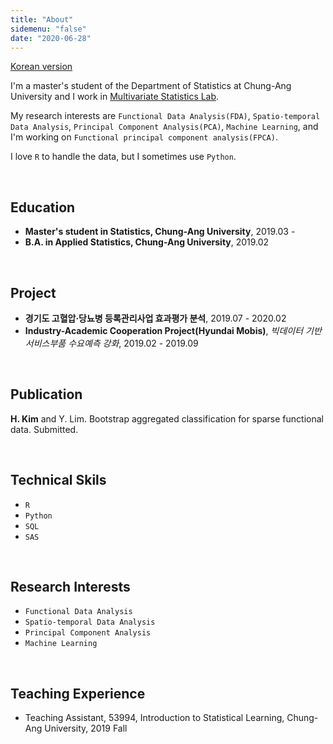 ```yaml
---
title: "About"
sidemenu: "false"
date: "2020-06-28"
---
```



[Korean version](/about)

I'm a master's student of the Department of Statistics at Chung-Ang University and I work in [Multivariate Statistics Lab](https://sites.google.com/site/yaejilim/).

My research interests are `Functional Data Analysis(FDA)`, `Spatio-temporal Data Analysis`, `Principal Component Analysis(PCA)`, `Machine Learning`, and I'm working on `Functional principal component analysis(FPCA)`.

I love `R` to handle the data, but I sometimes use `Python`.

<br>

## Education
- **Master's student in Statistics, Chung-Ang University**, 2019.03 -
- **B.A. in Applied Statistics, Chung-Ang University**, 2019.02

<br>

## Project
- **경기도 고혈압·당뇨병 등록관리사업 효과평가 분석**, 2019.07 - 2020.02
- **Industry-Academic Cooperation Project(Hyundai Mobis)**, *빅데이터 기반 서비스부품 수요예측 강화*, 2019.02 - 2019.09

<br>

## Publication
**H. Kim** and Y. Lim. Bootstrap aggregated classification for sparse functional data. Submitted.

<br>

## Technical Skils
- `R`
- `Python`
- `SQL`
- `SAS`

<br>

## Research Interests
- `Functional Data Analysis`
- `Spatio-temporal Data Analysis`
- `Principal Component Analysis`
- `Machine Learning`

<br>

## Teaching Experience
- Teaching Assistant, 53994, Introduction to Statistical Learning, Chung-Ang University, 2019 Fall